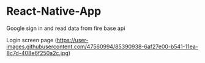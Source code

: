 # React-Native-App
Google sign in and read data from fire base api

Login screen page (https://user-images.githubusercontent.com/47560994/85390938-6af27e00-b541-11ea-8c7d-408e6f250a2c.jpg)
